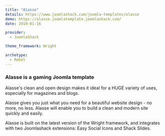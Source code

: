 ```yaml
---
title: "Alasse"
details: https://www.joomlashack.com/joomla-templates/alasse
demo: https://alasse.joomlatemplate.joomlashack.com/
date: 2019-01-16

provider:
  - JoomlaShack

theme_framework: Wright

archetype:
  - Rebel
---
```


### Alasse is a gaming Joomla template

Alasse's clean and open design makes it ideal for a HUGE variety of uses, especially for magazines and blogs.

Alasse gives you just what you need for a beautiful website design - no more, no less. Alasse will enable you to build a clean and modern site quickly and easily.

Alasse is built on the latest version of the Wright framework, and integrates with two Joomlashack extensions: Easy Social Icons and Shack Slides.